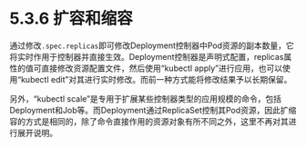 # 5.3.6 扩容和缩容

通过修改`.spec.replicas`即可修改Deployment控制器中Pod资源的副本数量，它将实时作用于控制器并直接生效。Deployment控制器是声明式配置，replicas属性的值可直接修改资源配置文件，然后使用“kubectl apply”进行应用，也可以使用“kubectl edit”对其进行实时修改。而前一种方式能将修改结果予以长期保留。

另外，“kubectl scale”是专用于扩展某些控制器类型的应用规模的命令，包括Deployment和Job等。而Deployment通过ReplicaSet控制其Pod资源，因此扩缩容的方式是相同的，除了命令直接作用的资源对象有所不同之外，这里不再对其进行展开说明。

